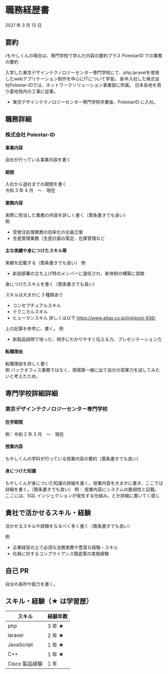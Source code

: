 # 職務経歴書

2021 年 3 月 12 日

## 要約

/もやしくんの場合は、専門学校で学んだ内容の要約プラス PolestarID での業務の要約

入学した東京デザインテクノロジーセンター専門学校にて、php,laravelを使用したwebアプリケーション制作を中心にITについて学習。
新卒入社した株式会社Polestar-IDでは、ネットワークソリューション事業部に所属。
日本各地を周り基地局内の工事に従事。

- 東京デザインテクノロジーセンター専門学校卒業後、PolestarID に入社。

## 職務詳細

### 株式会社 Polestar-ID

#### 事業内容

会社が行っている事業内容を書く

#### 期間

入社から退社までの期間を書く  
令和 3 年 4 月　〜　現在

#### 業務内容

実際に担当した業務の内容を詳しく書く（箇条書きでも良い）  
例

- 受発注処理業務の効率化の企画立案
- 生産管理業務（生産計画の策定、在庫管理など

#### 主な実績や身につけたスキル等

実績を記載する（箇条書きでも良い）
例

- 新設部署の立ち上げ時のメンバーに選任され、新体制の構築に貢献

身につけたスキルを書く（箇条書きでも良い）

スキルは大まかに 3 種類あり

- コンセプチュアルスキル
- テクニカルスキル
- ヒューマンスキル
  詳しくは以下
  https://www.attax.co.jp/jinji/post-936/

上の記事を参考に、書く。
例

- 新製品説明で培った、相手にわかりやすく伝える力、プレゼンテーション力

#### 転職理由

転職理由を詳しく書く  
例
バックオフィス業務ではなく、現場第一線に出て自分の営業力を試してみたいと考えたため。

## 専門学校詳細詳細

### 東京デザインテクノロジーセンター専門学校

#### 在学期間

例：令和 2 年 3 月　〜　現在

#### 授業内容

もやしくんの学科が行っている授業内容の要約（箇条書きでも良い）

#### 身につけた知識

もやしくんが身についた知識の詳細を書く。授業内容を大まかに書き、ここでは詳細を書く。（箇条書きでも良い）
例：
授業内容にシステムの脆弱性と記載。ここには、SQL インジェクションが発生する仕組み。とか詳細に書いてく感じ

## 貴社で活かせるスキル・経験

活かせるスキルや経験をなるべく多く書く（箇条書きでも良い）

例

- 企業経営の上で必須な法務実務や豊富な経験・スキル
- 社員に対するコンプライアンス徹底策の実施経験

## 自己 PR

自分の長所や能力を書く。

## スキル・経験（★ は学習歴）

| スキル         | 経験年数 |
| -------------- | -------- |
| php            | 3 年 ★   |
| laravel        | 2 年 ★   |
| JavaScript     | 1 年 ★   |
| C++            | 1 年 ★   |
| Cisco 製品経験 | 1 年     |
